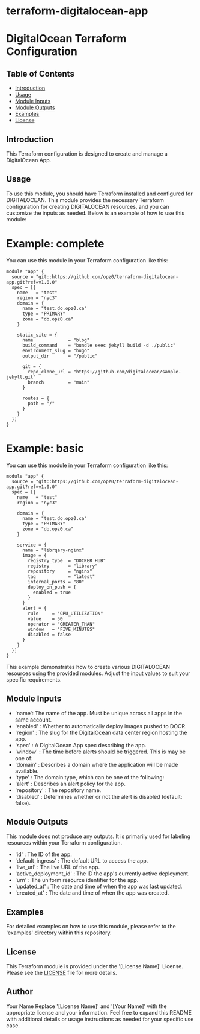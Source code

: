 # terraform-digitalocean-app
# DigitalOcean Terraform Configuration

## Table of Contents

- [Introduction](#introduction)
- [Usage](#usage)
- [Module Inputs](#module-inputs)
- [Module Outputs](#module-outputs)
- [Examples](#examples)
- [License](#license)

## Introduction
This Terraform configuration is designed to create and manage a DigitalOcean App.

## Usage
To use this module, you should have Terraform installed and configured for DIGITALOCEAN. This module provides the necessary Terraform configuration for creating DIGITALOCEAN resources, and you can customize the inputs as needed. Below is an example of how to use this module:

#  Example: complete
You can use this module in your Terraform configuration like this:

```hcl
module "app" {
  source = "git::https://github.com/opz0/terraform-digitalocean-app.git?ref=v1.0.0"
  spec = [{
    name   = "test"
    region = "nyc3"
    domain = {
      name = "test.do.opz0.ca"
      type = "PRIMARY"
      zone = "do.opz0.ca"
    }

    static_site = {
      name             = "blog"
      build_command    = "bundle exec jekyll build -d ./public"
      environment_slug = "hugo"
      output_dir       = "/public"

      git = {
        repo_clone_url = "https://github.com/digitalocean/sample-jekyll.git"
        branch         = "main"
      }

      routes = {
        path = "/"
      }
    }
  }]
}

```

#  Example: basic
You can use this module in your Terraform configuration like this:

```hcl
module "app" {
  source = "git::https://github.com/opz0/terraform-digitalocean-app.git?ref=v1.0.0"
  spec = [{
    name   = "test"
    region = "nyc3"

    domain = {
      name = "test.do.opz0.ca"
      type = "PRIMARY"
      zone = "do.opz0.ca"
    }

    service = {
      name = "librqary-nginx"
      image = {
        registry_type  = "DOCKER_HUB"
        registry       = "library"
        repository     = "nginx"
        tag            = "latest"
        internal_ports = "80"
        deploy_on_push = {
          enabled = true
        }
      }
      alert = {
        rule     = "CPU_UTILIZATION"
        value    = 50
        operator = "GREATER_THAN"
        window   = "FIVE_MINUTES"
        disabled = false
      }
    }
  }]
}

```
This example demonstrates how to create various DIGITALOCEAN resources using the provided modules. Adjust the input values to suit your specific requirements.


## Module Inputs

- 'name': The name of the app. Must be unique across all apps in the same account.
- 'enabled' :   Whether to automatically deploy images pushed to DOCR.
- 'region' :  The slug for the DigitalOcean data center region hosting the app.
- 'spec' :  A DigitalOcean App spec describing the app.
- 'window' :  The time before alerts should be triggered. This is may be one of:
- 'domain' :  Describes a domain where the application will be made available.
- 'type' :  The domain type, which can be one of the following:
- 'alert' : Describes an alert policy for the app.
- 'repository' : The repository name.
- 'disabled' : Determines whether or not the alert is disabled (default: false).




## Module Outputs

This module does not produce any outputs. It is primarily used for labeling resources within your Terraform configuration.

- 'id' : The ID of the app.
- 'default_ingress' : The default URL to access the app.
- 'live_url' :  The live URL of the app.
- 'active_deployment_id' : The ID the app's currently active deployment.
- 'urn' :  The uniform resource identifier for the app.
- 'updated_at' : The date and time of when the app was last updated.
- 'created_at' : The date and time of when the app was created.


## Examples
For detailed examples on how to use this module, please refer to the 'examples' directory within this repository.

## License
This Terraform module is provided under the '[License Name]' License. Please see the [LICENSE](https://github.com/opz0/terraform-digitalocean-app/blob/master/LICENSE) file for more details.

## Author
Your Name
Replace '[License Name]' and '[Your Name]' with the appropriate license and your information. Feel free to expand this README with additional details or usage instructions as needed for your specific use case.
